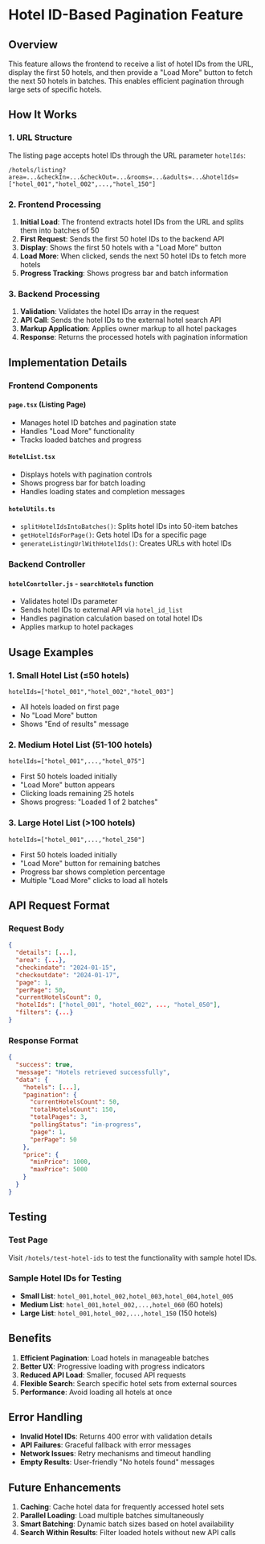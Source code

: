 # Hotel ID-Based Pagination Feature

## Overview

This feature allows the frontend to receive a list of hotel IDs from the URL, display the first 50 hotels, and then provide a "Load More" button to fetch the next 50 hotels in batches. This enables efficient pagination through large sets of specific hotels.

## How It Works

### 1. URL Structure

The listing page accepts hotel IDs through the URL parameter `hotelIds`:

```
/hotels/listing?area=...&checkIn=...&checkOut=...&rooms=...&adults=...&hotelIds=["hotel_001","hotel_002",...,"hotel_150"]
```

### 2. Frontend Processing

1. **Initial Load**: The frontend extracts hotel IDs from the URL and splits them into batches of 50
2. **First Request**: Sends the first 50 hotel IDs to the backend API
3. **Display**: Shows the first 50 hotels with a "Load More" button
4. **Load More**: When clicked, sends the next 50 hotel IDs to fetch more hotels
5. **Progress Tracking**: Shows progress bar and batch information

### 3. Backend Processing

1. **Validation**: Validates the hotel IDs array in the request
2. **API Call**: Sends the hotel IDs to the external hotel search API
3. **Markup Application**: Applies owner markup to all hotel packages
4. **Response**: Returns the processed hotels with pagination information

## Implementation Details

### Frontend Components

#### `page.tsx` (Listing Page)
- Manages hotel ID batches and pagination state
- Handles "Load More" functionality
- Tracks loaded batches and progress

#### `HotelList.tsx`
- Displays hotels with pagination controls
- Shows progress bar for batch loading
- Handles loading states and completion messages

#### `hotelUtils.ts`
- `splitHotelIdsIntoBatches()`: Splits hotel IDs into 50-item batches
- `getHotelIdsForPage()`: Gets hotel IDs for a specific page
- `generateListingUrlWithHotelIds()`: Creates URLs with hotel IDs

### Backend Controller

#### `hotelConrtoller.js` - `searchHotels` function
- Validates hotel IDs parameter
- Sends hotel IDs to external API via `hotel_id_list`
- Handles pagination calculation based on total hotel IDs
- Applies markup to hotel packages

## Usage Examples

### 1. Small Hotel List (≤50 hotels)
```
hotelIds=["hotel_001","hotel_002","hotel_003"]
```
- All hotels loaded on first page
- No "Load More" button
- Shows "End of results" message

### 2. Medium Hotel List (51-100 hotels)
```
hotelIds=["hotel_001",...,"hotel_075"]
```
- First 50 hotels loaded initially
- "Load More" button appears
- Clicking loads remaining 25 hotels
- Shows progress: "Loaded 1 of 2 batches"

### 3. Large Hotel List (>100 hotels)
```
hotelIds=["hotel_001",...,"hotel_250"]
```
- First 50 hotels loaded initially
- "Load More" button for remaining batches
- Progress bar shows completion percentage
- Multiple "Load More" clicks to load all hotels

## API Request Format

### Request Body
```json
{
  "details": [...],
  "area": {...},
  "checkindate": "2024-01-15",
  "checkoutdate": "2024-01-17",
  "page": 1,
  "perPage": 50,
  "currentHotelsCount": 0,
  "hotelIds": ["hotel_001", "hotel_002", ..., "hotel_050"],
  "filters": {...}
}
```

### Response Format
```json
{
  "success": true,
  "message": "Hotels retrieved successfully",
  "data": {
    "hotels": [...],
    "pagination": {
      "currentHotelsCount": 50,
      "totalHotelsCount": 150,
      "totalPages": 3,
      "pollingStatus": "in-progress",
      "page": 1,
      "perPage": 50
    },
    "price": {
      "minPrice": 1000,
      "maxPrice": 5000
    }
  }
}
```

## Testing

### Test Page
Visit `/hotels/test-hotel-ids` to test the functionality with sample hotel IDs.

### Sample Hotel IDs for Testing
- **Small List**: `hotel_001,hotel_002,hotel_003,hotel_004,hotel_005`
- **Medium List**: `hotel_001,hotel_002,...,hotel_060` (60 hotels)
- **Large List**: `hotel_001,hotel_002,...,hotel_150` (150 hotels)

## Benefits

1. **Efficient Pagination**: Load hotels in manageable batches
2. **Better UX**: Progressive loading with progress indicators
3. **Reduced API Load**: Smaller, focused API requests
4. **Flexible Search**: Search specific hotel sets from external sources
5. **Performance**: Avoid loading all hotels at once

## Error Handling

- **Invalid Hotel IDs**: Returns 400 error with validation details
- **API Failures**: Graceful fallback with error messages
- **Network Issues**: Retry mechanisms and timeout handling
- **Empty Results**: User-friendly "No hotels found" messages

## Future Enhancements

1. **Caching**: Cache hotel data for frequently accessed hotel sets
2. **Parallel Loading**: Load multiple batches simultaneously
3. **Smart Batching**: Dynamic batch sizes based on hotel availability
4. **Search Within Results**: Filter loaded hotels without new API calls 